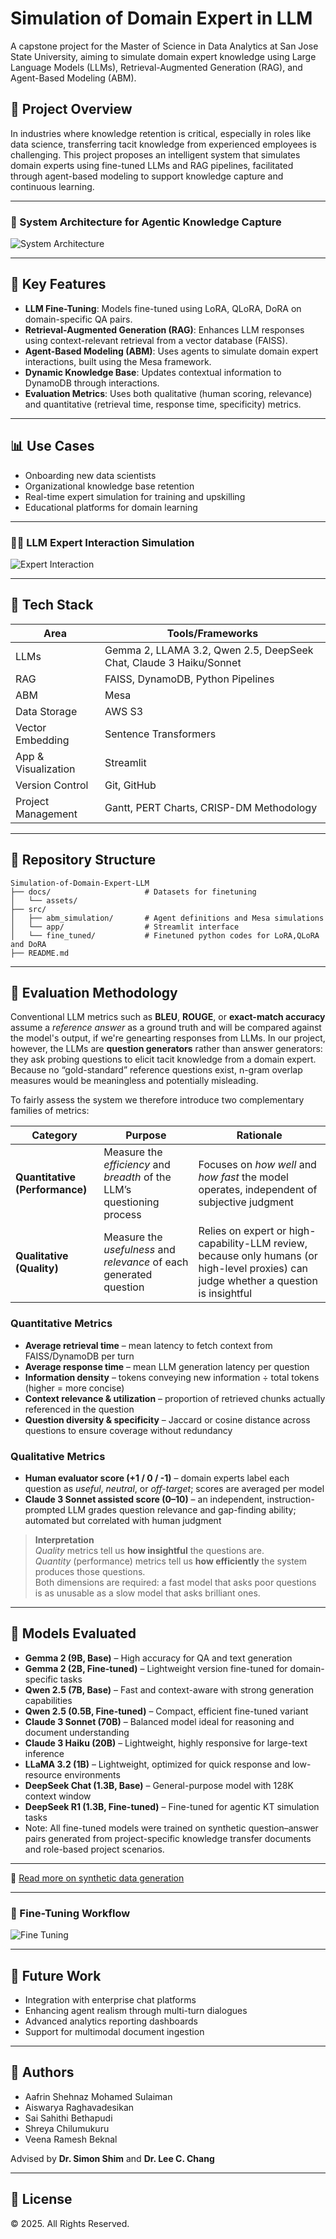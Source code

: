 # Simulation of Domain Expert in LLM

A capstone project for the Master of Science in Data Analytics at San Jose State University, aiming to simulate domain expert knowledge using Large Language Models (LLMs), Retrieval-Augmented Generation (RAG), and Agent-Based Modeling (ABM).

## 🧠 Project Overview

In industries where knowledge retention is critical, especially in roles like data science, transferring tacit knowledge from experienced employees is challenging. This project proposes an intelligent system that simulates domain experts using fine-tuned LLMs and RAG pipelines, facilitated through agent-based modeling to support knowledge capture and continuous learning.

---

### 🧠 System Architecture for Agentic Knowledge Capture

![System Architecture](docs/assets/system-architecture.png)

---


## 🚀 Key Features

* **LLM Fine-Tuning**: Models fine-tuned using LoRA, QLoRA, DoRA on domain-specific QA pairs.
* **Retrieval-Augmented Generation (RAG)**: Enhances LLM responses using context-relevant retrieval from a vector database (FAISS).
* **Agent-Based Modeling (ABM)**: Uses agents to simulate domain expert interactions, built using the Mesa framework.
* **Dynamic Knowledge Base**: Updates contextual information to DynamoDB through interactions.
* **Evaluation Metrics**: Uses both qualitative (human scoring, relevance) and quantitative (retrieval time, response time, specificity) metrics.

---

## 📊 Use Cases

* Onboarding new data scientists
* Organizational knowledge base retention
* Real-time expert simulation for training and upskilling
* Educational platforms for domain learning

---

### 👩‍💼 LLM Expert Interaction Simulation

![Expert Interaction](docs/assets/expert-llm-interaction.png)

---

## 🔧 Tech Stack

| Area                | Tools/Frameworks                                                   |
| ------------------- | ------------------------------------------------------------------ |
| LLMs                | Gemma 2, LLAMA 3.2, Qwen 2.5, DeepSeek Chat, Claude 3 Haiku/Sonnet |
| RAG                 | FAISS, DynamoDB, Python Pipelines                                  |
| ABM                 | Mesa                                                               |
| Data Storage        | AWS S3                                                             |
| Vector Embedding    | Sentence Transformers                                              |
| App & Visualization | Streamlit                                                          |
| Version Control     | Git, GitHub                                                        |
| Project Management  | Gantt, PERT Charts, CRISP-DM Methodology                           |

---

## 📁 Repository Structure

```
Simulation-of-Domain-Expert-LLM
├── docs/                     # Datasets for finetuning
│   └── assets/
├── src/
│   ├── abm_simulation/       # Agent definitions and Mesa simulations
│   └── app/                  # Streamlit interface
│   └── fine_tuned/           # Finetuned python codes for LoRA,QLoRA and DoRA
├── README.md

```

---

## 🧪 Evaluation Methodology

Conventional LLM metrics such as **BLEU**, **ROUGE**, or **exact-match accuracy** assume a
*reference answer* as a ground truth and will be compared against the model's output, if we're genearting responses from LLMs. 
In our project, however, the LLMs are **question generators** rather than answer generators:
they ask probing questions to elicit tacit knowledge from a domain expert.  
Because no “gold-standard” reference questions exist, n-gram overlap measures would be
meaningless and potentially misleading.

To fairly assess the system we therefore introduce two complementary families of metrics:

| Category | Purpose | Rationale |
|----------|---------|-----------|
| **Quantitative (Performance)** | Measure the *efficiency* and *breadth* of the LLM’s questioning process | Focuses on *how well* and *how fast* the model operates, independent of subjective judgment |
| **Qualitative (Quality)** | Measure the *usefulness* and *relevance* of each generated question | Relies on expert or high-capability-LLM review, because only humans (or high-level proxies) can judge whether a question is insightful |

### Quantitative Metrics
* **Average retrieval time** – mean latency to fetch context from FAISS/DynamoDB per turn  
* **Average response time** – mean LLM generation latency per question  
* **Information density** – tokens conveying new information ÷ total tokens (higher = more concise)  
* **Context relevance & utilization** – proportion of retrieved chunks actually referenced in the question  
* **Question diversity & specificity** – Jaccard or cosine distance across questions to ensure coverage without redundancy

### Qualitative Metrics
* **Human evaluator score (+1 / 0 / -1)** – domain experts label each question as *useful*, *neutral*, or *off-target*; scores are averaged per model  
* **Claude 3 Sonnet assisted score (0–10)** – an independent, instruction-prompted LLM grades question relevance and gap-finding ability; automated but correlated with human judgment  

> **Interpretation**  
> *Quality* metrics tell us **how insightful** the questions are.  
> *Quantity* (performance) metrics tell us **how efficiently** the system produces those questions.  
> Both dimensions are required: a fast model that asks poor questions is as unusable as a slow model that asks brilliant ones.

---

## 🧪 Models Evaluated

* **Gemma 2 (9B, Base)** – High accuracy for QA and text generation  
* **Gemma 2 (2B, Fine-tuned)** – Lightweight version fine-tuned for domain-specific tasks  
* **Qwen 2.5 (7B, Base)** – Fast and context-aware with strong generation capabilities  
* **Qwen 2.5 (0.5B, Fine-tuned)** – Compact, efficient fine-tuned variant  
* **Claude 3 Sonnet (70B)** – Balanced model ideal for reasoning and document understanding  
* **Claude 3 Haiku (20B)** – Lightweight, highly responsive for large-text inference  
* **LLaMA 3.2 (1B)** – Lightweight, optimized for quick response and low-resource environments  
* **DeepSeek Chat (1.3B, Base)** – General-purpose model with 128K context window  
* **DeepSeek R1 (1.3B, Fine-tuned)** – Fine-tuned for agentic KT simulation tasks
* Note: All fine-tuned models were trained on synthetic question–answer pairs generated from project-specific knowledge transfer documents and role-based project scenarios.

---

📄 [Read more on synthetic data generation](docs/synthetic_data.md)

---

### 🔧 Fine-Tuning Workflow

![Fine Tuning](docs/assets/fine-tuning.png)

---

## 📌 Future Work

* Integration with enterprise chat platforms
* Enhancing agent realism through multi-turn dialogues
* Advanced analytics reporting dashboards
* Support for multimodal document ingestion

---

## 👥 Authors

* Aafrin Shehnaz Mohamed Sulaiman
* Aiswarya Raghavadesikan
* Sai Sahithi Bethapudi
* Shreya Chilumukuru
* Veena Ramesh Beknal

Advised by **Dr. Simon Shim** and **Dr. Lee C. Chang**

---

## 📄 License

© 2025. All Rights Reserved.

